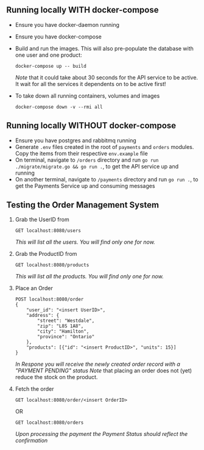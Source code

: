 ## Running locally WITH docker-compose

- Ensure you have docker-daemon running
- Ensure you have docker-compose
- Build and run the images. This will also pre-populate the database with one user and one product:

  ```
  docker-compose up -- build
  ```

  _Note_ that it could take about 30 seconds for the API service to be active. It wait for all the services it dependents on to be active first!

- To take down all running containers, volumes and images

  ```
  docker-compose down -v --rmi all
  ```

## Running locally WITHOUT docker-compose

- Ensure you have postgres and rabbitmq running
- Generate `.env` files created in the root of `payments` and `orders` modules. Copy the items from their respective `env.example` file
- On terminal, navigate to `/orders` directory and run `go run ./migrate/migrate.go && go run .`, to get the API service up and running
- On another terminal, navigate to `/payments` directory and run `go run .`, to get the Payments Service up and consuming messages

## Testing the Order Management System

1. Grab the UserID from

   ```
   GET localhost:8080/users
   ```

   _This will list all the users. You will find only one for now._

2. Grab the ProductID from

   ```
   GET localhost:8080/products
   ```

   _This will list all the products. You will find only one for now._

3. Place an Order

   ```
   POST localhost:8080/order
   {
       "user_id": "<insert UserID>",
       "address": {
           "street": "Westdale",
           "zip": "L8S 1A8",
           "city": "Hamilton",
           "province": "Ontario"
       },
       "products": [{"id": "<insert ProductID>", "units": 15}]
   }
   ```

   _In Respone you will receive the newly created order record with a "PAYMENT PENDING" status_
   _Note_ that placing an order does not (yet) reduce the stock on the product.

4. Fetch the order

   ```
   GET localhost:8080/order/<insert OrderID>
   ```

   OR

   ```
   GET localhost:8080/orders
   ```

   _Upon processing the payment the Payment Status should reflect the confirmation_
